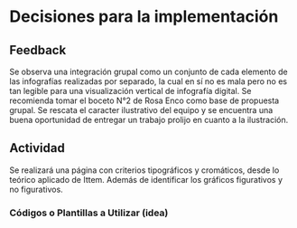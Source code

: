 # Decisiones para la implementación

## Feedback 
Se observa una integración grupal como un conjunto de cada elemento de las infografías realizadas por separado, la cual en sí no es mala pero no es tan legible para una visualización vertical de infografía digital. 
Se recomienda tomar el boceto N°2 de Rosa Enco como base de propuesta grupal.
Se rescata el caracter ilustrativo del equipo y se encuentra una buena oportunidad de entregar un trabajo prolijo en cuanto a la ilustración. 


## Actividad
Se realizará una página con criterios tipográficos y cromáticos, desde lo teórico aplicado de Ittem. Además de identificar los gráficos figurativos y no figurativos. 


### Códigos o Plantillas a Utilizar (idea)
